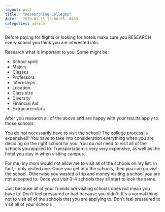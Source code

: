 ```yaml
---
layout: post
title:  "Researching Colleges"
date:   2019-01-15 12:00:05 -0400
categories: advice
---
```


Before paying for flights or looking for hotels make sure you RESEARCH every school you think you are interested into.

Research what is important to you. Some might be:
- School spirit
- Majors
- Classes
- Professors
- Internships
- Location
- Class size
- Diversity
- Financial Aid
- Extracurriculars  

After you research all of the above and are happy with your results apply to those schools

You do not necessarily have to visit the school!  The college process is expensive!!! You have to take into consideration everything when you are deciding on the right school for you.  You do not need to visit all of the schools you applied to. Transportation is very very expensive, as well as the hotel you stay in when visiting campus.

For me, my mom would not allow me to visit all of the schools on my list. In fact, I only visited one.  Once you get into the schools, then you can go visit the school. Otherwise you wasted a trip and money visiting a school you are not accepted to.  Once you visit 3-4 schools they all start to look the same.

Just because all of your friends are visiting schools does not mean you have to. Don't feel pressured or bad because you didn't. It's a normal thing not to visit all of the schools that you are applying to. Don't feel pressured to visit all of your schools
